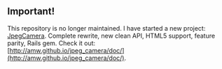 Important!
----------

This repository is no longer maintained. I have started a new project:
[JpegCamera](http://github.com/amw/jpeg_camera/).
Complete rewrite, new clean API, HTML5 support, feature parity, Rails gem.
Check it out:  
[http://amw.github.io/jpeg_camera/doc/](http://amw.github.io/jpeg_camera/doc/).
